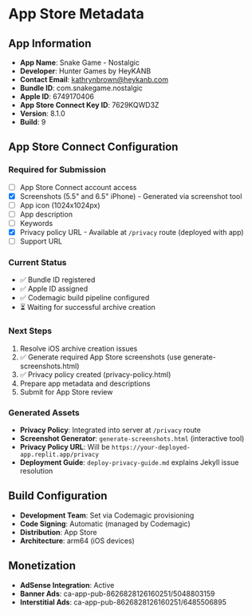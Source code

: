 # App Store Metadata

## App Information
- **App Name**: Snake Game - Nostalgic
- **Developer**: Hunter Games by HeyKANB
- **Contact Email**: kathrynbrown@heykanb.com
- **Bundle ID**: com.snakegame.nostalgic
- **Apple ID**: 6749170406
- **App Store Connect Key ID**: 7629KQWD3Z
- **Version**: 8.1.0
- **Build**: 9

## App Store Connect Configuration

### Required for Submission
- [ ] App Store Connect account access
- [x] Screenshots (5.5" and 6.5" iPhone) - Generated via screenshot tool
- [ ] App icon (1024x1024px)
- [ ] App description
- [ ] Keywords
- [x] Privacy policy URL - Available at `/privacy` route (deployed with app)
- [ ] Support URL

### Current Status
- ✅ Bundle ID registered
- ✅ Apple ID assigned
- ✅ Codemagic build pipeline configured
- ⏳ Waiting for successful archive creation

### Next Steps
1. Resolve iOS archive creation issues
2. ✅ Generate required App Store screenshots (use generate-screenshots.html)
3. ✅ Privacy policy created (privacy-policy.html)
4. Prepare app metadata and descriptions
5. Submit for App Store review

### Generated Assets
- **Privacy Policy**: Integrated into server at `/privacy` route
- **Screenshot Generator**: `generate-screenshots.html` (interactive tool)
- **Privacy Policy URL**: Will be `https://your-deployed-app.replit.app/privacy`
- **Deployment Guide**: `deploy-privacy-guide.md` explains Jekyll issue resolution

## Build Configuration
- **Development Team**: Set via Codemagic provisioning
- **Code Signing**: Automatic (managed by Codemagic)
- **Distribution**: App Store
- **Architecture**: arm64 (iOS devices)

## Monetization
- **AdSense Integration**: Active
- **Banner Ads**: ca-app-pub-8626828126160251/5048803159
- **Interstitial Ads**: ca-app-pub-8626828126160251/6485506895